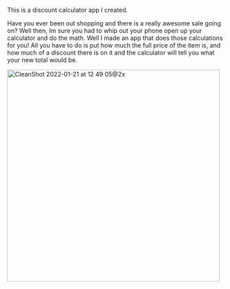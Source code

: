 This is a discount calculator app I created.

Have you ever been out shopping and there is a really awesome sale going on? Well then, Im sure you had to whip out your phone open up your calculator and do the math. Well I made an app that does those calculations for you! All you have to do is put how much the full price of the item is, and how much of a discount there is on it and the calculator will tell you what your new total would be.


<img width="492" alt="CleanShot 2022-01-21 at 12 49 05@2x" src="https://user-images.githubusercontent.com/88692767/150575778-a1d5a06f-e5a0-49f3-ba93-80449a0ee492.png">
